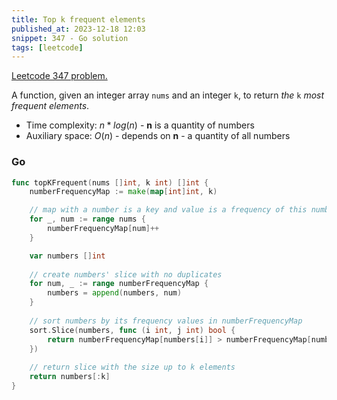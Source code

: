 ```yaml
---
title: Top k frequent elements
published_at: 2023-12-18 12:03
snippet: 347 - Go solution
tags: [leetcode]
---
```


[Leetcode 347 problem.](https://leetcode.com/problems/top-k-frequent-elements/)

A function, given an integer array `nums` and an integer `k`, to return _the_ `k` _most frequent elements_.

- Time complexity: $n*log(n)$ - **n** is a quantity of numbers
- Auxiliary space: $O(n)$ - depends on **n** - a quantity of all numbers

### Go

```go
func topKFrequent(nums []int, k int) []int {
    numberFrequencyMap := make(map[int]int, k)

    // map with a number is a key and value is a frequency of this number in array
    for _, num := range nums {
        numberFrequencyMap[num]++
    }

    var numbers []int
    
    // create numbers' slice with no duplicates
    for num, _ := range numberFrequencyMap {
        numbers = append(numbers, num)
    }
    
    // sort numbers by its frequency values in numberFrequencyMap
    sort.Slice(numbers, func (i int, j int) bool {
        return numberFrequencyMap[numbers[i]] > numberFrequencyMap[numbers[j]]
    })
    
    // return slice with the size up to k elements
    return numbers[:k]
}
```